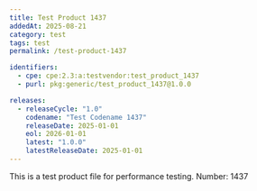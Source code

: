 ```yaml
---
title: Test Product 1437
addedAt: 2025-08-21
category: test
tags: test
permalink: /test-product-1437

identifiers:
  - cpe: cpe:2.3:a:testvendor:test_product_1437
  - purl: pkg:generic/test_product_1437@1.0.0

releases:
  - releaseCycle: "1.0"
    codename: "Test Codename 1437"
    releaseDate: 2025-01-01
    eol: 2026-01-01
    latest: "1.0.0"
    latestReleaseDate: 2025-01-01
---
```


This is a test product file for performance testing. Number: 1437
